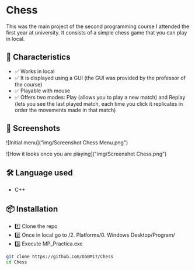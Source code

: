 # Chess

This was the main project of the second programming course I attended the first year at university. It consists of a simple chess game that you can play in local.

## 🚀 Characteristics

- ✅ Works in local
- ✅ It is displayed using a GUI (the GUI was provided by the professor of the course)
- ✅ Playable with mouse
- ✅ Offers two modes: Play (allows you to play a new match) and Replay (lets you see the last played match, each time you click it replicates in order the movements made in that match)

## 📸 Screenshots

![Initial menu]("img/Screenshot Chess Menu.png")

![How it looks once you are playing]("img/Screenshot Chess.png")

## 🛠️ Language used

- C++

## 📦 Installation

- 1️⃣ Clone the repo
- 2️⃣ Once in local go to /2. Platforms/0. Windows Desktop/Program/
- 3️⃣ Execute MP_Practica.exe

```bash
git clone https://github.com/DaBM17/Chess
cd Chess

